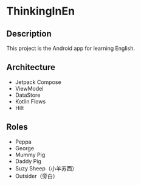# ThinkingInEn
## Description
This project is the Android app for learning English.
## Architecture
- Jetpack Compose
- ViewModel
- DataStore
- Kotlin Flows
- Hilt

## Roles
- Peppa
- George
- Mummy Pig
- Daddy Pig
- Suzy Sheep（小羊苏西）
- Outsider（旁白）

